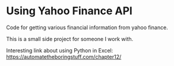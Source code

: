 # Using Yahoo Finance API

Code for getting various financial information from yahoo finance. 

This is a small side project for someone I work with. 

Interesting link about using Python in Excel: https://automatetheboringstuff.com/chapter12/

